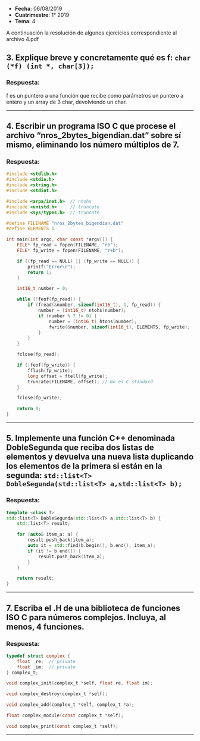 * **Fecha**: 06/08/2019
* **Cuatrimestre**: 1° 2019
* **Tema**: 4

A continuación la resolución de algunos ejercicios correspondiente al archivo 4.pdf
<!--
## 1. ¿Qué es una macro de C? Enumere buenas prácticas para su definición.

### Respuesta:

Se encuentra en 2019.2/1-resolucion.md, ejercicio 6
---
 -->
<!--
## 2. Describa el proceso de transformación de código fuente a un ejecutable. Precise las etapas y las tareas desarrolladas en cada una de ellas.

### Respuesta:

Se encuentra en 2019.2/1-resolucion.md, ejercicio 7
---
 -->

## 3. Explique breve y concretamente qué es f: `char (*f) (int *, char[3]);`

### Respuesta:

f es un puntero a una función que recibe como parámetros un puntero a entero y un array de 3 char, devolviendo un char.

---

## 4. Escribir un programa ISO C que procese el archivo “nros_2bytes_bigendian.dat” sobre sí mismo, eliminando los número múltiplos de 7.

### Respuesta:

```c
#include <stdlib.h>
#include <stdio.h>
#include <string.h>
#include <stdint.h>

#include <arpa/inet.h>	// ntohs
#include <unistd.h>		// truncate
#include <sys/types.h>	// truncate

#define FILENAME "nros_2bytes_bigendian.dat"
#define ELEMENTS 1

int main(int argc, char const *argv[]) {
	FILE* fp_read = fopen(FILENAME, "rb");
	FILE* fp_write = fopen(FILENAME, "r+b");

	if ((fp_read == NULL) || (fp_write == NULL)) {
		printf("Error\n");
		return 1;
	}

	int16_t number = 0;

	while (!feof(fp_read)) {
		if (fread(&number, sizeof(int16_t), 1, fp_read)) {
			number = (int16_t) ntohs(number);
			if (number % 7 != 0) {
				number = (int16_t) htons(number);
				fwrite(&number, sizeof(int16_t), ELEMENTS, fp_write);
			}
		}
	}

	fclose(fp_read);

	if (!feof(fp_write)) {
		fflush(fp_write);
		long offset = ftell(fp_write);
		truncate(FILENAME, offset);	// No es C standard
	}

	fclose(fp_write);

	return 0;
}
```

---

## 5. Implemente una función C++ denominada DobleSegunda que reciba dos listas de elementos y devuelva una nueva lista duplicando los elementos de la primera si están en la segunda: `std::list<T> DobleSegunda(std::list<T> a,std::list<T> b);`

### Respuesta:

```cpp
template <class T>
std::list<T> DobleSegunda(std::list<T> a,std::list<T> b) {
	std::list<T> result;

	for (auto& item_a: a) {
		result.push_back(item_a);
		auto it = std::find(b.begin(), b.end(), item_a);
		if (it != b.end()) {
			result.push_back(item_a);
		}
	}

	return result;
}
```

---

<!--
## 6. Escriba un programa que reciba por línea de comandos un Puerto y una IP. El programa debe aceptar una unica conexión e imprimir en stdout todo lo recibido. Al recibir el texto ‘FIN’ debe finalizar el programa sin imprimir dicho texto.

### Respuesta:

Muy parecido a 2019.2/1-resolucion.md, ejercicio 10
---
 -->

## 7. Escriba el .H de una biblioteca de funciones ISO C para números complejos. Incluya, al menos, 4 funciones.

### Respuesta:

```c
typedef struct complex {
	float _re;  // private
	float _im;  // private
} complex_t;

void complex_init(complex_t *self, float re, float im);

void complex_destroy(complex_t *self);

void complex_add(complex_t *self, complex_t *a);

float complex_module(const complex_t *self);

void complex_print(const complex_t *self);
```
---

<!--
## 8. Explique qué es cada uno de los siguientes, haciendo referencia a su inicialización, su comportamiento y el area de memoria donde residen:
* a) Una variable global static
* b) Una variable local static
* c) Un atributo de clase static.

### Respuesta:

Se encuentra en 2019.2/1-resolucion.md, ejercicio 2

---
 -->
<!--
## 9. ¿Cómo se logra que 2 threads accedan (lectura/escritura) a un mismo recurso compartido sin
que se generen problemas de consistencia? Ejemplifique.

### Respuesta:

Se encuentra en 2019.2/2-resolucion.md, ejercicio 5.

---
 -->
<!--
## 10. Indique la salida del siguiente programa:

```cpp
class A {
	A() {
		cout << "A()" << endl;
	}
	~A() {
		cout << "~A()" << endl;
	}
};

class B : public A {
	B() {
		cout << "B()" << endl;
	}
	~B() {
		cout << "~B()" << endl;
	}
};

int main () {
	B b;
	return 0;
}
```

### Respuesta:

Se encuentra en 2019.2/1-resolucion.md, ejercicio 8.
 -->